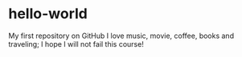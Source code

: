 # hello-world
 My first repository on GitHub
I love music, movie, coffee, books and traveling; I hope I will not fail this course!
